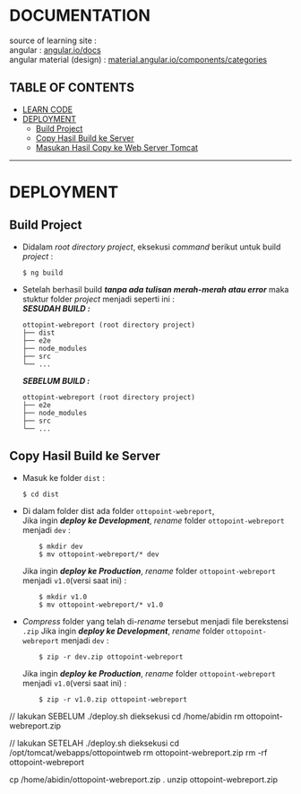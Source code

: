 # DOCUMENTATION
source of learning site :<br>
angular : [angular.io/docs](https://angular.io/docs)<br>
angular material (design) : [material.angular.io/components/categories](https://material.angular.io/components/categories)

**TABLE OF CONTENTS**
---
- [LEARN CODE](#learn-code) 
- [DEPLOYMENT](#deployment)
    - [Build Project](#build-project)
    - [Copy Hasil Build ke Server](#copy-hasil-build-ke-server)
    - [Masukan Hasil Copy ke Web Server Tomcat](#masukan-hasil-copy-ke-web-server-tomcat)
---
# DEPLOYMENT
## Build Project
- Didalam *root directory project*, eksekusi *command* berikut untuk build *project* :
    ```shell
    $ ng build
    ```
- Setelah berhasil build ***tanpa ada tulisan merah-merah atau error*** maka stuktur folder *project* menjadi seperti ini :<br>
    ***SESUDAH BUILD :***
    ```shell
    ottopint-webreport (root directory project)
    ├── dist
    ├── e2e
    ├── node_modules
    ├── src
    └── ...
    ```
    ***SEBELUM BUILD :***
    ```shell
    ottopint-webreport (root directory project)
    ├── e2e
    ├── node_modules
    ├── src
    └── ...
    ```
## Copy Hasil Build ke Server
- Masuk ke folder `dist` :
    ```shell
    $ cd dist
    ```
- Di dalam folder dist ada folder `ottopoint-webreport`,<br>
    Jika ingin ***deploy ke Development***, *rename* folder `ottopoint-webreport` menjadi `dev` :
    ```shell
        $ mkdir dev
        $ mv ottopoint-webreport/* dev
    ```
    Jika ingin ***deploy ke Production***, *rename* folder `ottopoint-webreport` menjadi `v1.0`(versi saat ini) :
    ```shell
        $ mkdir v1.0
        $ mv ottopoint-webreport/* v1.0
    ```
- *Compress* folder yang telah di-*rename* tersebut menjadi file berekstensi `.zip`
    Jika ingin ***deploy ke Development***, *rename* folder `ottopoint-webreport` menjadi `dev` :
    ```shell
        $ zip -r dev.zip ottopoint-webreport
    ```
    Jika ingin ***deploy ke Production***, *rename* folder `ottopoint-webreport` menjadi `v1.0`(versi saat ini) :
    ```shell
        $ zip -r v1.0.zip ottopoint-webreport
    ```

// lakukan SEBELUM ./deploy.sh dieksekusi
cd /home/abidin
rm ottopoint-webreport.zip

// lakukan SETELAH ./deploy.sh dieksekusi
cd /opt/tomcat/webapps/ottopointweb
rm ottopoint-webreport.zip
rm -rf ottopoint-webreport

cp /home/abidin/ottopoint-webreport.zip .
unzip ottopoint-webreport.zip
